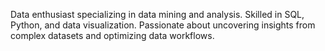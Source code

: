 Data enthusiast specializing in data mining and analysis. Skilled in SQL, Python, and data visualization.
Passionate about uncovering insights from complex datasets and optimizing data workflows.


<!---
Paulinekamatu/Paulinekamatu is a ✨ special ✨ repository because its `README.md` (this file) appears on your GitHub profile.
You can click the Preview link to take a look at your changes.
--->
